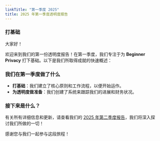 ```yaml
---
linkTitle: "第一季度 2025"
title: 2025 年第一季度透明度报告
---
```

### 打基础
大家好！  

欢迎来到我们的第一份透明度报告！在第一季度，我们专注于为 **Beginner Privacy** 打下基础。以下是我们所取得成就的快速概述：  

### **我们在第一季度做了什么**  
- **打基础**：我们建立了核心原则和工作流程，以便开始运作。  
- **为透明度做准备**：我们创建了系统来跟踪我们的进展和财务状况。  

### **接下来是什么？**  
有关所有详细信息和更新，请查看我们的 [2025 年第二季度报告](../q2)，我们将深入探讨我们所做的一切！

感谢您与我们一起参与这段旅程！